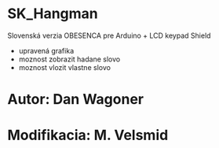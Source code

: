 # SK_Hangman
 Slovenská verzia OBESENCA pre Arduino + LCD keypad Shield 
  - upravená grafika
  - moznost zobrazit hadane slovo
  - moznost vlozit vlastne slovo

# Autor: Dan Wagoner
# Modifikacia: M. Velsmid
